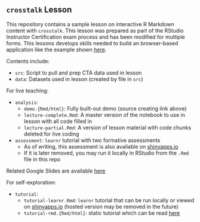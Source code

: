 ## `crosstalk` Lesson

This repository contains a sample lesson on interactive R Markdown content with `crosstalk`. This lesson was prepared as part of the RStudio Instructor Certification exam process and has been modified for multiple forms. This lessons develops skills needed to build an browser-based application like the example shown [here](https://emilyriederer.github.io/demo-crosstalk/analysis/demo.html).

Contents include:

- `src`: Script to pull and prep CTA data used in lesson
- `data`: Datasets used in lesson (created by file in `src`)

For live teaching:

- `analysis`: 
  + `demo.{Rmd/html}`: Fully built-out demo (source creating link above)
  + `lecture-complete.Rmd`: A master version of the notebook to use in lesson with all code filled in
  + `lecture-partial.Rmd`: A version of lesson material with code chunks deleted for live coding
- `assessment`: `learnr` tutorial with two formative assessments
  + As of writing, this assessment is also available on [shinyapps.io](https://emilyriederer.shinyapps.io/crosstalk-assessment/)
  + If it is later removed, you may run it locally in RStudio from the `.Rmd` file in this repo

Related Google Slides are available [here](https://docs.google.com/presentation/d/1yH_T5erAkK7EVP3SlaLW9sNHN7r94UOZHKkVxOSi9x0/edit#slide=id.g95f687e584_0_1620)

For self-exploration:

- `tutorial`:
  + `tutorial-learnr.Rmd`: `learnr` tutorial that can be run locally or viewed on [shinyapps.io](https://emilyriederer.shinyapps.io/tutorial-crosstalk-cta/) (hosted version may be removed in the future)
  + `tutorial-rmd.{Rmd/html}`: static tutorial which can be read [here](https://emilyriederer.github.io/demo-crosstalk/tutorial/tutorial-rmd.html)
